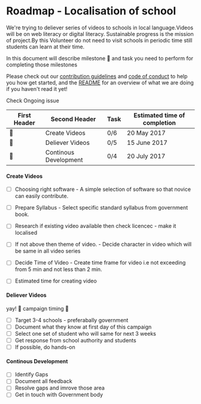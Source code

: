 # Roadmap - Localisation of school 

We're trying to deliever series of videos to schools in local language.Videos will be on web literacy or digital literacy. Sustainable progress is the mission of project.By this Volunteer do not need to visit schools in periodic time still students can learn at their time.

In this document will describe milestone :dart: and task you need to perform for completing those milestones

Please check out our [contribution guidelines](CONTRIBUTING.md) and [code of conduct](CODE_OF_CONDUCT.md) to help you how get started, and the [README](README.md) for an overview of what we are doing if you haven't read it yet!
  
  Check Ongoing issue <link>
  
  | First Header  | Second Header | Task    |  Estimated time of completion |
  | ------------- | ------------- |     --- | --|
  | :rocket:  | Create Videos  |    0/6     |  20 May 2017|
  | :rocket:  | Deliever Videos  |   0/5      |  15 June 2017|
  | :rocket:  | Continous Development | 0/4   |  20 July 2017  |


#### Create Videos

- [ ] Choosing right software - A simple selection of software so that novice can easily contribute.
- [ ] Prepare Syllabus - Select specific standard syllabus from government book.
- [ ] Research if existing video available then check licencec - make it localised
- [ ] If not above then theme of video. - Decide character in video which will be same in all video series
- [ ] Decide Time of Video - Create time frame for video i.e not exceeding from 5 min and not less than 2 min.
- [ ] Estimated time for creating video


#### Deliever Videos

yay! :tada: campaign timing :runner:

- [ ] Target 3-4 schools - preferabally government
- [ ] Document what they know at first day of this campaign
- [ ] Select one set of student who will same for next 3 weeks
- [ ] Get response from school authority and students
- [ ] If possible, do hands-on

#### Continous Development

- [ ] Identify Gaps
- [ ] Document all feedback
- [ ] Resolve gaps and imrove those area
- [ ] Get in touch with Government body
